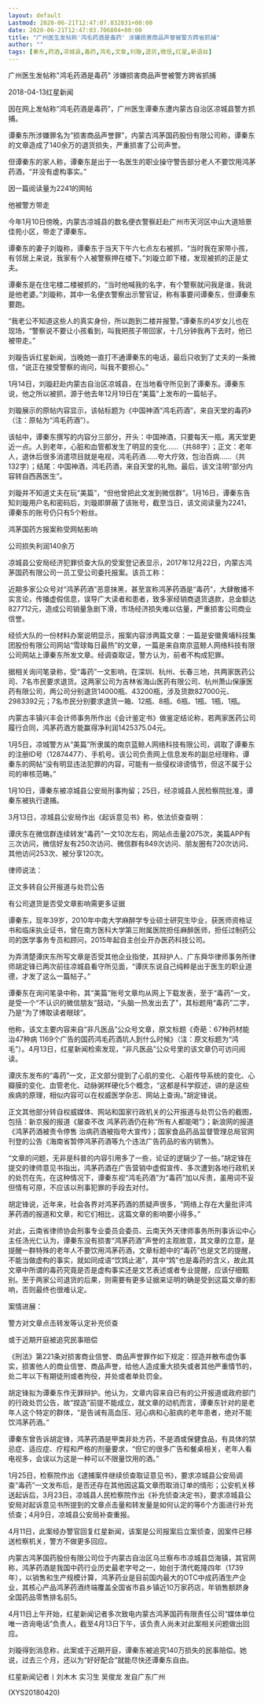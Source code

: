 ```yaml
---
layout: default
Lastmod: 2020-06-21T12:47:07.832831+00:00
date: 2020-06-21T12:47:03.706804+00:00
title: "广州医生发帖称'鸿毛药酒是毒药' 涉嫌损害商品声誉被警方跨省抓捕"
author: ""
tags: [秦东,药酒,凉城县,毒药,鸿毛,文章,刘璇,退货,微信,红星,新语丝]
---
```


广州医生发帖称"鸿毛药酒是毒药" 涉嫌损害商品声誉被警方跨省抓捕

2018-04-13红星新闻

因在网上发帖称“鸿毛药酒是毒药”，广州医生谭秦东遭内蒙古自治区凉城县警方抓捕。

谭秦东所涉嫌罪名为“损害商品声誉罪”，内蒙古鸿茅国药股份有限公司称，谭秦东的文章造成了140余万的退货损失，严重损害了公司声誉。

但谭秦东的家人称，谭秦东是出于一名医生的职业操守警告部分老人不要饮用鸿茅药酒，“并没有虚构事实。”

因一篇阅读量为2241的网帖

他被警方带走

今年1月10日傍晚，内蒙古凉城县的数名便衣警察赶赴广州市天河区中山大道旭景佳苑小区，带走了谭秦东。

谭秦东的妻子刘璇称，谭秦东于当天下午六七点左右被抓，“当时我在家带小孩，有邻居上来说，我家有个人被警察押在楼下。”刘璇立即下楼，发现被抓的正是丈夫。

谭秦东是在住宅楼二楼被抓的，“当时他喊我的名字，有个警察就问我是谁，我说是他老婆。”刘璇称，其中一名便衣警察出示警官证，称有事要问谭秦东，但谭秦东要跑。

“我老公不知道这些人的真实身份，所以跑到二楼并报警。”谭秦东的4岁女儿也在现场，“警察说不要让小孩看到，叫我把孩子带回家，十几分钟我再下去时，他已被带走。”

刘璇告诉红星新闻，当晚她一直打不通谭秦东的电话，最后只收到了丈夫的一条微信，“说正在接受警察的询问，叫我不要担心。”

1月14日，刘璇赶赴内蒙古自治区凉城县，在当地看守所见到了谭秦东。谭秦东说，他之所以被抓，源于他去年12月19日在“美篇”上发布的一篇帖子。

刘璇展示的原帖内容显示，该帖标题为《中国神酒“鸿毛药酒”，来自天堂的毒药》（注：原帖为“鸿毛药酒”）。

该帖中，谭秦东撰写的内容分三部分，开头：中国神酒，只要每天一瓶，离天堂更近一点。人到老年，心脏和血管都发生了明显的变化……（共88字）；正文：老年人，退休后很多消遣项目就是电视，鸿毛药酒……夸大疗效，包治百病……（共132字）；结尾：中国神酒，鸿毛药酒，来自天堂的礼物。最后，该文注明“部分内容转自西茜医生”。

刘璇并不知道丈夫在玩“美篇”，“但他曾把此文发到微信群”。1月16日，谭秦东告知刘璇用户名和密码后，刘璇即屏蔽了该账号，截至当日，该文阅读量为2241，谭秦东的账号仍只有5个粉丝。

鸿茅国药方报案称受网帖影响

公司损失利润140余万

凉城县公安局经济犯罪侦查大队的受案登记表显示，2017年12月22日，内蒙古鸿茅国药有限公司一员工受公司委托报案。该员工称：

近期多家公众号对“鸿茅药酒”恶意抹黑，甚至宣称鸿茅药酒是“毒药”，大肆散播不实言论，传播虚假信息，误导广大读者和患者，致多家经销商退货退款，总金额达827712元，造成公司销量急剧下滑，市场经济损失难以估量，严重损害公司商业信誉。

经侦大队的一份材料办案说明显示，报案内容涉两篇文章：一篇是安徽黄埔科技集团股份有限公司网站“雪球每日最热”的文章，一篇是来自南京蓝鲸人网络科技有限公司网站上谭秦东所发文章。经调查取证，警方认为，前者不构成犯罪。

据相关询问笔录称，受“毒药”一文影响，在深圳、杭州、长春三地，共两家医药公司、7名市民要求退货。这两家公司为吉林省海山医药有限公司、杭州萧山保康医药有限公司，两公司分别退货14000瓶、43200瓶，涉及货款827000元、2983392元；7名市民分别要求退货一箱、12瓶、8瓶、6瓶、1瓶、1瓶、1瓶。

内蒙古丰镇兴丰会计师事务所作出《会计鉴定书》做鉴定结论称，若两家医药公司履行合同，鸿茅药酒方能赢得净利润1425375.04元。

1月5日，凉城警方从“美篇”所隶属的南京蓝鲸人网络科技有限公司，调取了谭秦东的注册ID号（12874477）、手机号。该公司负责网上信息发布的副总经理称，谭秦东的网帖“没有明显违法犯罪的内容，可能有一些侵权诽谤情节，但这不属于公司的审核范畴。”

1月10日，谭秦东被凉城县公安局刑事拘留；25日，经凉城县人民检察院批准，谭秦东被执行逮捕。

3月13日，凉城县公安局作出《起诉意见书》称，依法侦查查明：

谭庆东在微信群连续转发“毒药”一文10次左右，网站点击量2075次，美篇APP有三次访问，微信好友有250次访问、微信群有849次访问、朋友圈有720次访问、其他访问253次、被分享120次。

律师说法：

正文多转自公开报道与处罚公告

有公司退货是否受文章影响需更多证据

谭秦东，现年39岁，2010年中南大学麻醉学专业硕士研究生毕业，获医师资格证书和临床执业证书，曾在南方医科大学第三附属医院担任麻醉医师，担任过制药公司的医学事务专员和顾问，2015年起自主创业开办医药科技公司。

为弄清楚谭庆东所写文章是否受其他企业指使，其辩护人、广东舜华律师事务所律师胡定锋已两次前往凉城县看守所见面，“谭庆东说自己纯粹是出于医生的职业道德，才发了这么一篇帖子。”

谭秦东在询问笔录中称，其“美篇”账号文章均从网上下载发表，至于“毒药”一文，是受一个“不认识的微信朋友”鼓动，“头脑一热发出去了”，其标题用“毒药”二字，乃是“为了博取读者眼球”。

他称，该文主要内容来自“非凡医品”公众号文章，原文标题《奇葩：67种药材能治47种病 1169个广告的国药鸿毛药酒坑人到什么时候》（注：原文标题为“鸿毛”）。4月13日，红星新闻检索发现，“非凡医品”公众号里的该文章仍可访问阅读。

谭庆东发布的“毒药”一文，正文部分提到了心肌的变化、心脏传导系统的变化、心瓣膜的变化、血管老化、动脉粥样硬化5个概念，“这都是科学叙述，讲的是这些疾病的原理，相似内容可以在权威医学杂志、网站上查询。”胡定锋说。

正文其他部分转自权威媒体、网站和国家行政机关的公开报道与处罚公告的截图，包括：新京报的报道《屡查不改 鸿茅药酒仍在称“所有人都能喝”》；新浪网的报道《鸿茅药酒被责令停售 治病药酒被指夸大宣传》；国家食品药品监督管理总局官网刊登的公告《海南省暂停鸿茅药酒等九个违法广告药品的省内销售》。

“文章的问题，无非是科普的内容引用多了一些，论证的逻辑少了一些。”胡定锋在提交的律师意见书指出，鸿茅药酒在广告营销中虚假宣传、多次遭到各地行政机关的处罚在先，在这种情况下，谭秦东视“鸿毛药酒”为“毒药”加以斥责，虽用词不妥但情有可原，不应该以刑事犯罪的手段去对付。

胡定锋说，近年来，社会各界对鸿茅药酒的质疑声很多，“网络上存在大量批评鸿茅药酒的报道和文章，和它们相比，这篇文章的影响要小得多。”

对此，云南省律师协会刑事专业委员会委员、云南天外天律师事务所刑事诉讼中心主任汤光仁认为，谭秦东没有损害“鸿茅药酒”声誉的主观故意，其文章的立意，是提醒一群特殊的老年人不要饮用鸿茅药酒，文章标题中的“毒药”也是文艺的提醒，不能当做虚构的事实，就如同成语“饮鸩止渴”，其中“鸩”也是毒药的含义，故此其文章中所谓的毒药究竟是否是虚构事实还是文艺表述或者专业提醒，应该仔细甄别。至于两家公司退货的后果，则需要有更多证据来证明的确是受到这篇文章的影响，否则最终也很难认定。

案情进展：

警方对文章点击转发等认定补充侦查

或于近期开庭被追究民事赔偿

《刑法》第221条对损害商业信誉、商品声誉罪作如下规定：捏造并散布虚伪事实，损害他人的商业信誉、商品声誉，给他人造成重大损失或者其他严重情节的，处二年以下有期徒刑或者拘役，并处或者单处罚金。

胡定锋拟为谭秦东作无罪辩护。他认为，文章内容来自已有的公开报道或政府部门的行政处罚公告，故“捏造”前提不能成立，就文章的动机而言，谭秦东针对的是老年人这个特定的群体，“是告诫有高血压、冠心病和心脏病的老年患者，绝对不能饮鸿茅药酒。”

谭秦东曾告诉胡定锋，鸿茅药酒是甲类非处方药，不是酒或保健食品，有具体的禁忌症、适应症、疗程和严格的剂量要求，“但它的很多广告和餐桌相关，老年人看电视多，会误以为这是一种可以不限量饮用的酒。”

1月25日，检察院作出《逮捕案件继续侦查取证意见书》，要求凉城县公安局调查“毒药”一文发布后，是否还存在其他因这篇文章而取消订单的情形；公安机关移送起诉后，3月23日，凉城县人民检察院作出《补充侦查决定书》，要求凉城县公安局对起诉意见书所提到的文章点击量和转发量是如何认定的等6个方面进行补充侦查；4月9日，凉城县公安局补查重报。

4月11日，此案经办警官回复红星新闻，该案是公司报案后立案侦查，因案件已移送检察机关，警方不做更多回应。

内蒙古鸿茅国药股份有限公司位于内蒙古自治区乌兰察布市凉城县岱海镇，其官网称，鸿茅药酒是我国中药行业历史最老字号之一，始创于清代乾隆四年（1739年），以销售和生产规模计算，鸿茅药业是目前国内最大的OTC中成药酒生产企业，其核心产品鸿茅药酒终端覆盖全国省市县乡镇近10万家药店，年销售额跻身全国药品零售排名前5。

4月11日上午开始，红星新闻记者多次致电内蒙古鸿茅国药有限责任公司“媒体单位唯一咨询电话”负责人，截至4月13日下午，该负责人尚未对此案相关问题做出回应。

刘璇得到消息称，此案或于近期开庭，谭秦东被追究140万损失的民事赔偿。她说，过去三个月，还以为“好好配合”就能尽快还谭秦东自由。

红星新闻记者丨刘木木 实习生 吴俊龙 发自广东广州

(XYS20180420)

